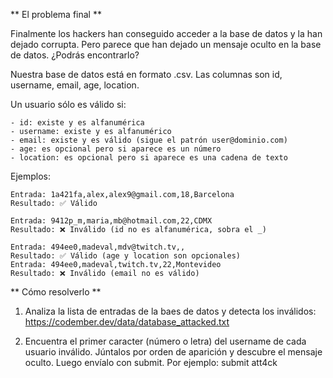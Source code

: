 ** El problema final **

Finalmente los hackers han conseguido acceder a la base de datos y la han dejado corrupta. Pero parece que han dejado un mensaje oculto en la base de datos. ¿Podrás encontrarlo?

Nuestra base de datos está en formato .csv. Las columnas son id, username, email, age, location.

Un usuario sólo es válido si:

    - id: existe y es alfanumérica
    - username: existe y es alfanumérico
    - email: existe y es válido (sigue el patrón user@dominio.com)
    - age: es opcional pero si aparece es un número
    - location: es opcional pero si aparece es una cadena de texto

Ejemplos:

    Entrada: 1a421fa,alex,alex9@gmail.com,18,Barcelona
    Resultado: ✅ Válido

    Entrada: 9412p_m,maria,mb@hotmail.com,22,CDMX
    Resultado: ❌ Inválido (id no es alfanumérica, sobra el _)

    Entrada: 494ee0,madeval,mdv@twitch.tv,,
    Resultado: ✅ Válido (age y location son opcionales)
    Entrada: 494ee0,madeval,twitch.tv,22,Montevideo
    Resultado: ❌ Inválido (email no es válido)

** Cómo resolverlo **

1. Analiza la lista de entradas de la baes de datos y detecta los inválidos: https://codember.dev/data/database_attacked.txt

2. Encuentra el primer caracter (número o letra) del username de cada usuario inválido. Júntalos por orden de aparición y descubre el mensaje oculto. Luego envíalo con submit. Por ejemplo:
submit att4ck